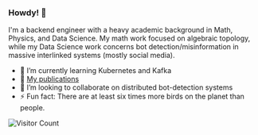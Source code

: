 ### Howdy! 👋
I'm a backend engineer with a heavy academic background in Math, Physics, and Data Science. My math work focused on algebraic topology, while my Data Science work
concerns bot detection/misinformation in massive interlinked systems (mostly social media). 

- 🌱 I’m currently learning Kubernetes and Kafka
- 🔭 [My publications](https://scholar.google.com/citations?user=alrj1ZwAAAAJ&hl=en)
- 👯 I’m looking to collaborate on distributed bot-detection systems
- ⚡ Fun fact: There are at least six times more birds on the planet than people.

![Visitor Count](https://profile-counter.glitch.me/gsantia/count.svg)
<!--
**gsantia/gsantia** is a ✨ _special_ ✨ repository because its `README.md` (this file) appears on your GitHub profile.

Here are some ideas to get you started:

- 🔭 I’m currently working on ...
- 🌱 I’m currently learning ...
- 👯 I’m looking to collaborate on ...
- 🤔 I’m looking for help with ...
- 💬 Ask me about ...
- 📫 How to reach me: ...
- 😄 Pronouns: ...
- ⚡ Fun fact: ...
-->

